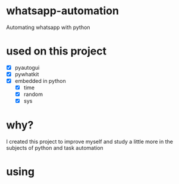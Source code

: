 # whatsapp-automation
 Automating whatsapp with python
# used on this project
- [x] pyautogui
- [x] pywhatkit
- [x] embedded in python
    - [x] time
    - [x] random
    - [x] sys
    
# why?
I created this project to improve myself and study a little more in the subjects of python and task automation

# using
